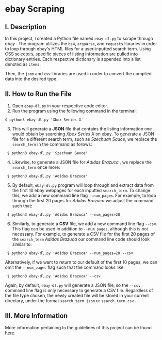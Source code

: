# ebay Scraping

## I.  Description

In this project, I created a Python file named `ebay-dl.py` to scrape through ebay . The program utilizes the `bs4`, `argparse`, and `requests` libraries in order to loop through ebay's HTML files for a user-inputted search term. Using CSS selectors, specific pieces of listing information are pulled into dictionary entries. Each respective dictionary is appended into a list denoted as `items`.

Then, the `json` and `csv` libraries are used in order to convert the compiled data into the desired type. 

## II.  How to Run the File

1. Open `ebay-dl.py` in your respective code editor.
2. Run the program using the following command in the terminal:
 ```  
 $ python3 ebay-dl.py 'Xbox Series X' 
 ```  
3. This will generate a **JSON** file that contains the listing information one would obtain by searching _Xbox Series X_ on ebay. To generate a JSON file for a different search term, such as _Szechuan Sauce_, we replace the `search_term` in the command as follows:

```
 $ python3 ebay-dl.py 'Szechuan Sauce'
```
4. Likewise, to generate a JSON file for _Adidas Brazuca_ , we replace the `search_term` once more:

```
 $ python3 ebay-dl.py 'Adidas Brazuca'
```
  
5. By default, `ebay-dl.py` program will loop through and extract data from the first 10 ebay webpages for each inputted `search_term`. To change this, we add a new command line flag `--num_pages`. For example, to loop through the first 20 pages for _Adidas Brazuca_ we adjust the command such that:

```
 $ python3 ebay-dl.py 'Adidas Brazuca' --num_pages=20
```

6. Similarly, to generate a **CSV** file, we add a new command line flag `--csv`. This flag can be used in addition to `--num_pages`, although this is not necessary. For example, to generate a CSV file for the first 20 pages of the `search_term` _Adidas Brazuca_ our command line code should look similar to:

```
 $ python3 ebay-dl.py 'Adidas Brazuca' --num_pages=20 --csv
```
  Alternatively, if we want to return to our default of the first 10 pages, we can omit the `--num_pages` flag such that the command looks like:

```
 $ python3 ebay-dl.py 'Adidas Brazuca' --csv
```

   Again, by default, `ebay-dl.py` will generate a JSON file, so the `--csv` command line flag is only necessary to generate a CSV file. Regardless of the file type    chosen, the newly created file will be stored in your current directory, under the format `search_term.json` or `search_term.csv` . 


##  III. More Information

More information pertaining to the guidelines of this project can be found [here](https://github.com/mikeizbicki/cmc-csci040/tree/2021fall/hw_03).



 
